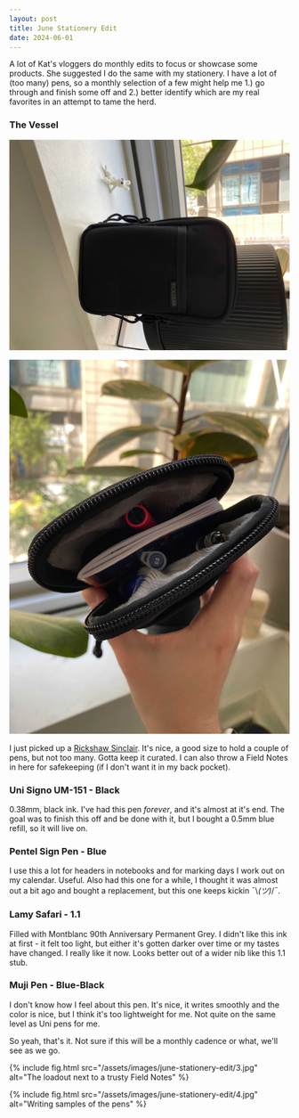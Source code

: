 ```yaml
---
layout: post
title: June Stationery Edit
date: 2024-06-01
---
```

A lot of Kat's vloggers do monthly edits to focus or showcase some products.
She suggested I do the same with my stationery. I have a lot of (too many)
pens, so a monthly selection of a few might help me 1.) go through and finish
some off and 2.) better identify which are my real favorites in an attempt to
tame the herd.

### The Vessel

<div class="inline-img-container">
  <img
    src="/assets/images/june-stationery-edit/1.jpg"
    alt="Sinclair on the window ledge"
    class="inline-img"
  />

  <img
    src="/assets/images/june-stationery-edit/2.jpg"
    alt="A look inside the fuzzy Sinclair"
    class="inline-img"
  />
</div>

I just picked up a [Rickshaw Sinclair][sinclair]. It's nice, a good size to
hold a couple of pens, but not too many. Gotta keep it curated. I can also
throw a Field Notes in here for safekeeping (if I don't want it in my back
pocket).

### Uni Signo UM-151 - Black

0.38mm, black ink. I've had this pen *forever*, and it's almost at it's end.
The goal was to finish this off and be done with it, but I bought a 0.5mm blue
refill, so it will live on.

### Pentel Sign Pen - Blue

I use this a lot for headers in notebooks and for marking days I work out on my
calendar. Useful. Also had this one for a while, I thought it was almost out a
bit ago and bought a replacement, but this one keeps kickin ¯\\_(ツ)_/¯.

### Lamy Safari - 1.1

Filled with Montblanc 90th Anniversary Permanent Grey. I didn't like this ink
at first - it felt too light, but either it's gotten darker over time or my
tastes have changed. I really like it now. Looks better out of a wider nib like
this 1.1 stub.

### Muji Pen - Blue-Black

I don't know how I feel about this pen. It's nice, it writes smoothly and the
color is nice, but I think it's too lightweight for me. Not quite on the same
level as Uni pens for me.

So yeah, that's it. Not sure if this will be a monthly cadence or what, we'll
see as we go.

{% include fig.html src="/assets/images/june-stationery-edit/3.jpg"
alt="The loadout next to a trusty Field Notes" %}

{% include fig.html src="/assets/images/june-stationery-edit/4.jpg"
alt="Writing samples of the pens" %}


[sinclair]: https://www.rickshawbags.com/sinclair-model-r
